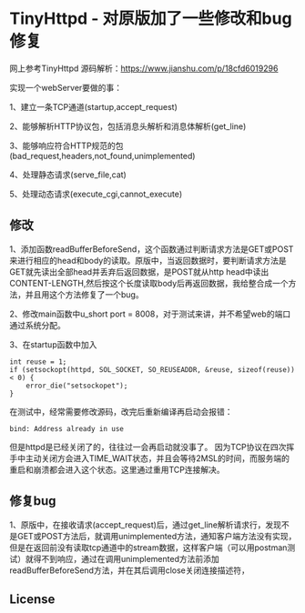 TinyHttpd - 对原版加了一些修改和bug修复
===================================
网上参考TinyHttpd 源码解析：https://www.jianshu.com/p/18cfd6019296


实现一个webServer要做的事：

1、建立一条TCP通道(startup,accept_request)

2、能够解析HTTP协议包，包括消息头解析和消息体解析(get_line)

3、能够响应符合HTTP规范的包(bad_request,headers,not_found,unimplemented)

4、处理静态请求(serve_file,cat)

5、处理动态请求(execute_cgi,cannot_execute)


修改
------------
1、添加函数readBufferBeforeSend，这个函数通过判断请求方法是GET或POST来进行相应的head和body的读取。原版中，当返回数据时，要判断请求方法是GET就先读出全部head并丢弃后返回数据，是POST就从http   head中读出CONTENT-LENGTH,然后按这个长度读取body后再返回数据，我给整合成一个方法，并且用这个方法修复了一个bug。

2、修改main函数中u_short port = 8008，对于测试来讲，并不希望web的端口通过系统分配。

3、在startup函数中加入
```
int reuse = 1;
if (setsockopt(httpd, SOL_SOCKET, SO_REUSEADDR, &reuse, sizeof(reuse)) < 0) {
    error_die("setsockopet");
}
```
在测试中，经常需要修改源码，改完后重新编译再启动会报错：
```
bind: Address already in use
```
但是httpd是已经关闭了的，往往过一会再启动就没事了。
因为TCP协议在四次挥手中主动关闭方会进入TIME_WAIT状态，并且会等待2MSL的时间，而服务端的重启和崩溃都会进入这个状态。这里通过重用TCP连接解决。



修复bug
-------------------------
1、原版中，在接收请求(accept_request)后，通过get_line解析请求行，发现不是GET或POST方法后，就调用unimplemented方法，通知客户端方法没有实现，但是在返回前没有读取tcp通道中的stream数据，这样客户端（可以用postman测试）就得不到响应，通过在调用unimplemented方法前添加readBufferBeforeSend方法，并在其后调用close关闭连接描述符，



License
-------




